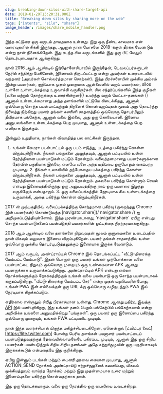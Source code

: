```yaml
---
slug: breaking-down-silos-with-share-target-api
date: 2018-01-20T13:20:31.000Z
title: "Breaking down silos by sharing more on the web"
tags: ["intents", "silo", "share"]
image_header: /images/share_mobile_handler.png
---
```

இந்த கட்டுரை ஒரு வருடம் தாமதமாக உள்ளது. இது ஒரு நீண்ட காலமாக என் வரைவுகளில் சிக்கி இருந்தது, ஆனால் நான் யோசனை 2018-க்குள் தீர்க்க வேண்டும் என்று நான் நினைக்கிறேன். இது கடந்த சில வருடங்களில் இது ஒரு பிட் மேலும் தொடர்புடையதாக ஆக்குகிறது.

நான் 2016 ஆம் ஆண்டில் இந்தோனேசியாவில் இருந்தேன், டெவலப்பர்களுடன் நேரில் சந்தித்து பேசினேன், இணையம் திருடப்பட்டது என்று அவர்கள் உரையாடலில் வந்தனர் (அவர்கள் சொல்லர்த்தமான சொற்கள்). இந்த பிரச்சனையின் முக்கிய அம்சம் இன்று பயனர்கள், குறிப்பாக முதல் முறையாக ஆன்லைனில் வரும் பயனர்கள், silos உள்ளே உள்ளடக்கத்தை உருவாக்கி வருகிறார்கள். சில சந்தர்ப்பங்களில் இந்த குழிகள் [வலை மற்றும் தோற்றத்தை உணர்கின்றன](/ உயர்ந்து வரும் மெட்டா-தளங்கள் /) ஆனால் உள்ளடக்கமானது அந்த தளங்களில் மட்டுமே கிடைக்கிறது, ஆனால் ஒவ்வொரு சொந்த பயன்பாட்டிற்கும் திறனைக் கொண்டிருப்பதன் மூலம் அது தொடர்ந்து நிலைத்து நிற்கிறது பயனர் தங்கள் கணினி சாதனத்தில் ஒவ்வொரு தொடர்பிலும் தீவிரமாக பங்கேற்க, ஆனால் வலை இல்லை, அது ஒரு கொலையாளி. இணைய அனுபவங்களை உள்ளடக்கத்தை பெற முடியாது, ஆனால் உள்ளடக்கத்தை பெற எளிதாக இருக்கும்.

இன்னும் உறுதியாக, நாங்கள் விவாதித்த பல காட்சிகள் இருந்தன.

1. உங்கள் கேமரா பயன்பாட்டில் ஒரு படம் எடுத்து, படத்தை பகிர்ந்து கொள்ள விரும்புகிறீர்கள். நீங்கள் பங்குகளை அழுத்தவும், ஆனால் பட்டியலில் உள்ள நேர்த்தியான பயன்பாடுகள் மட்டும் தோன்றும். வலைத்தளமானது பயனர்களுக்கான தேர்வில் பகுதியாக இல்லை, எனவே வலை அந்த மதிப்பை ஒருபோதும் கைப்பற்ற முடியாது. 2. நீங்கள் உலாவியில் தற்போதைய பக்கத்தை பகிர்ந்து கொள்ள விரும்புகிறீர்கள். நீங்கள் பங்குகளை அழுத்தவும், ஆனால் பட்டியலில் உள்ள நேர்த்தியான பயன்பாடுகள் மட்டும் தோன்றும். தகவலை பகிர்ந்து கொள்ளும் செயல் என்பது இணையத்திலிருந்து ஒரு அனுபவத்திற்கு நாம் ஒரு பயனரை இழந்து வருகிறோம் என்பதாகும். 3. ஒரு வலைப்பக்கத்தில் நேரடியாக சில உள்ளடக்கத்தை உருவாக்கி, அதை பகிர்ந்து கொள்ள விரும்புகிறீர்கள்.

2017 ன் முற்பகுதியில், வலைப்பக்கத்திற்கு சொந்தமான பகிர்வு (குறைந்தது Chrome இன் பயனர்கள்) கொண்டுவந்த [navigator.share](/ navigator.share /) ஐ அறிமுகப்படுத்தியுள்ளோம். இந்த முரண்பாடானது, 'navigator.share` ஏபிஐ என்பது சொந்த பயன்பாடுகளைப் பயன்படுத்தி பயனர்களின் ஓட்டத்தை நிரந்தரமாக்குகிறது.

2018 ஆம் ஆண்டில் வலை தளங்களை நிறுவுவதன் மூலம் குளுமைகளை உடைப்பதில் நான் மிகவும் வலுவாக இணைய விரும்புகிறேன். பயனர் தங்கள் சாதனத்தில் உள்ள ஒவ்வொரு முக்கிய தொடர்புபடுத்தலுக்கும் இணையாக இருக்க வேண்டும்.

2017 ஆம் வருடம், அண்ட்ராய்டில் Chrome இல் தொடங்கப்பட்ட "வீட்டு-திரைக்கு மேம்பட்ட மேம்பாடு". இதன் பொருள் ஒரு பயனர் உங்கள் முற்போக்கான வலை பயன்பாட்டை நிறுவும் ஒவ்வொரு முறையும் ஒரு உண்மையான APK ஆனது பயனருக்காக உருவாக்கப்படுகிறது. அண்ட்ராய்டில் APK என்பது எல்லா நோக்கங்களுக்கும் நோக்கத்திற்கும் உங்கள் வலை பயன்பாடு ஒரு சொந்த பயன்பாடாகக் கருதப்படுகிறது. "வீட்டு-திரைக்கு மேம்பட்ட சேர்" என்ற முதல் மறுபெயரின்போது, ​​உங்கள் PWA இன் எல்லைக்குள் ஒரு URL க்கு ஒவ்வொரு வழிநடத்தும் PWA இல் நேரடியாக திறக்கப்படும்.

எதிர்கால என்றாலும் சிறிது பிரகாசமான உள்ளது. Chrome ஆனது [பகிர்வு இலக்கு API](https://github.com/WICG/web-share-target/blob/master/docs/explainer.md) இல் பணிபுரிகிறது, இது உங்கள் தளம் பெறும் பங்கேற்பில் பங்கேற்கலாம் என்று அறிவிக்க உங்களை அனுமதிக்கிறது "பங்குகள்". ஒரு பயனர் ஒரு இணைப்பை பகிர்ந்து ஒவ்வொரு முறையும், உங்கள் PWA பட்டியலிட முடியும்.

நான் இந்த வளர்ச்சியால் மிகுந்த மகிழ்ச்சியடைகிறேன், ஏனென்றால் [ட்விட்டர் லைட்] [https://lite.twitter.com] போன்ற பெரிய தளங்கள் பயனாளர் பயன்பாட்டைப் பயன்படுத்துவதற்குத் தேவையில்லாமலேயே பகிரப்பட முடியும், ஆனால் இது ஒரு சிறிய பயனர்கள் பயன்படுத்தும் சிறிய சிறிய தளங்கள் அதே சுற்றுச்சூழலின் ஒரு பகுதியாகவும் இருக்கக்கூடும் என்பதையே இது குறிக்கிறது.

ஏபிஐ இன்னும் படங்கள் மற்றும் பைனரி தரவை கையாள முடியாது, ஆனால் ACTION_SEND நோக்கம் அண்ட்ராய்டு சுற்றுச்சூழலைக் கவனிப்பது, மிகவும் முக்கியத்துவம் வாய்ந்த நோக்கம் மற்றும் இது முதன்மையாக உரை மற்றும் இணைப்புகளை பகிர்ந்து கொள்வதற்காக தான்.

இது ஒரு தொடக்கமாகும். வலை ஒரு நேரத்தில் ஒரு பைலியை உடைக்கிறது.
